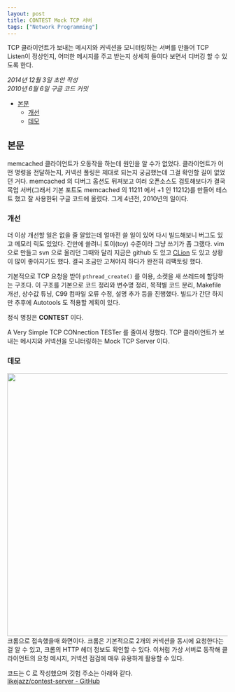 ```yaml
---
layout: post
title: CONTEST Mock TCP 서버
tags: ["Network Programming"]
---
```


<div class="message">
  TCP 클라이언트가 보내는 메시지와 커넥션을 모니터링하는 서버를 만들어 TCP Listen이 정상인지, 어떠한 메시지를 주고 받는지 상세히 들여다 보면서 디버깅 할 수 있도록 한다.
</div>

*2014년 12월 3일 초안 작성*  
*2010년 6월 6일 구글 코드 커밋*  

<!-- TOC -->

- [본문](#본문)
    - [개선](#개선)
    - [데모](#데모)

<!-- /TOC -->

## 본문

memcached 클라이언트가 오동작을 하는데 원인을 알 수가 없었다. 클라이언트가 어떤 명령을 전달하는지, 커넥션 풀링은 제대로 되는지 궁금했는데 그걸 확인할 길이 없었던 거다. memcached 의 디버그 옵션도 뒤져보고 여러 오픈소스도 검토해보다가 결국 목업 서버(그래서 기본 포트도 memcached 의 11211 에서 +1 인 11212)를 만들어 테스트 했고 잘 사용한뒤 구글 코드에 올렸다. 그게 4년전, 2010년의 일이다.

### 개선

더 이상 개선할 일은 없을 줄 알았는데 얼마전 쓸 일이 있어 다시 빌드해보니 버그도 있고 메모리 릭도 있었다. 간만에 쓸려니 토이(toy) 수준이라 그냥 쓰기가 좀 그랬다. vim 으로 만들고 svn 으로 올리던 그때와 달리 지금은 github 도 있고 [CLion](http://likejazz.com/post/118649049333/clion-1-0) 도 있고 상황이 많이 좋아지기도 했다. 결국 조금만 고쳐야지 하다가 완전히 리팩토링 했다.

기본적으로 TCP 요청을 받아 `pthread_create()` 를 이용, 소켓을 새 쓰레드에 할당하는 구조다. 이 구조를 기본으로 코드 정리와 변수명 정리, 목적별 코드 분리, Makefile 개선, 상수값 튜닝, C99 컴파일 오류 수정, 설명 추가 등을 진행했다. 빌드가 간단 하지만 추후에 Autotools 도 적용할 계획이 있다.

정식 명칭은 **CONTEST** 이다. 

A Very Simple TCP CONnection TESTer 를 줄여서 정했다. TCP 클라이언트가 보내는 메시지와 커넥션을 모니터링하는 Mock TCP Server 이다.

### 데모

<img src="https://raw.githubusercontent.com/likejazz/contest-server/master/assets/contest.png" width="600" />
크롬으로 접속했을때 화면이다. 크롬은 기본적으로 2개의 커넥션을 동시에 요청한다는걸 알 수 있고, 크롬의 HTTP 헤더 정보도 확인할 수 있다. 이처럼 가상 서버로 동작해 클라이언트의 요청 메시지, 커넥션 점검에 매우 유용하게 활용할 수 있다.

코드는 C 로 작성했으며 깃헙 주소는 아래와 같다.  
[likejazz/contest-server - GitHub](https://github.com/likejazz/contest-server)
